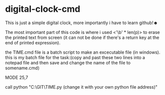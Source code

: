 
# digital-clock-cmd
 This is just a simple digital clock, more importantly i have to learn github!☻
 
 The most important part of this code is where i used <'\b' * len(p)> to erase the
 printed text from screen (it can not be done if there's a return key at the end of
 printed expression).
 
 the TIME.cmd file is a batch script to make an excecutable file (in windows). 
 this is my batch file for the task:(copy and past these two lines into a
 notepad file and then save and change the name of the file to somename.cmd)


MODE 25,7

call python "C:\\GIT\\TIME.py (change it with your own python file address)"

